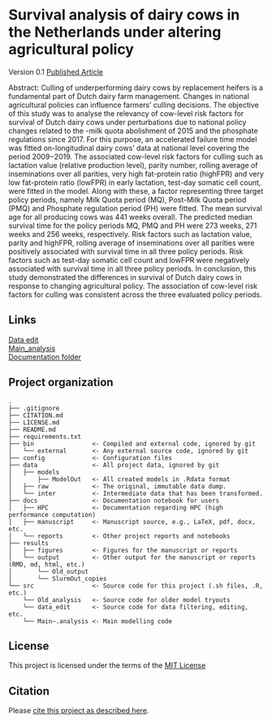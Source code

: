 # Survival analysis of dairy cows in the Netherlands under altering agricultural policy

Version 0.1
[Published Article](https://www.sciencedirect.com/science/article/pii/S0167587721001422)</br>

Abstract: Culling of underperforming dairy cows by replacement heifers is a fundamental part of Dutch dairy farm management. Changes in national agricultural policies can influence farmers’ culling decisions. The objective of this study was to analyse the relevancy of cow-level risk factors for survival of Dutch dairy cows under perturbations due to national policy changes related to the -milk quota abolishment of 2015 and the phosphate regulations since 2017. For this purpose, an accelerated failure time model was fitted on-longitudinal dairy cows’ data at national level covering the period 2009−2019. The associated cow-level risk factors for culling such as lactation value (relative production level), parity number, rolling average of inseminations over all parities, very high fat-protein ratio (highFPR) and very low fat-protein ratio (lowFPR) in early lactation, test-day somatic cell count, were fitted in the model. Along with these, a factor representing three target policy periods, namely Milk Quota period (MQ), Post-Milk Quota period (PMQ) and Phosphate regulation period (PH) were fitted. The mean survival age for all producing cows was 441 weeks overall. The predicted median survival time for the policy periods MQ, PMQ and PH were 273 weeks, 271 weeks and 256 weeks, respectively. Risk factors such as lactation value, parity and highFPR, rolling average of inseminations over all parities were positively associated with survival time in all three policy periods. Risk factors such as test-day somatic cell count and lowFPR were negatively associated with survival time in all three policy periods. In conclusion, this study demonstrated the differences in survival of Dutch dairy cows in response to changing agricultural policy. The association of cow-level risk factors for culling was consistent across the three evaluated policy periods.


## Links

[Data edit](/src/data-edit.html) <br/>
[Main_analysis](/results/output/Main_analysis.md) <br/>
[Documentation folder](/docs/) <br/>

## Project organization

```
.
├── .gitignore
├── CITATION.md
├── LICENSE.md
├── README.md
├── requirements.txt
├── bin                <- Compiled and external code, ignored by git 
│   └── external       <- Any external source code, ignored by git 
├── config             <- Configuration files 
├── data               <- All project data, ignored by git
│   ├── models
│       ├── ModelOut   <- All created models in .Rdata format
│   ├── raw            <- The original, immutable data dump. 
│   └── inter          <- Intermediate data that has been transformed. 
├── docs               <- Documentation notebook for users 
│   ├── HPC            <- Documentation regarding HPC (high performance computation)
│   ├── manuscript     <- Manuscript source, e.g., LaTeX, pdf, docx, etc. 
│   └── reports        <- Other project reports and notebooks
├── results
│   ├── figures        <- Figures for the manuscript or reports 
│   └── output         <- Other output for the manuscript or reports (RMD, md, html, etc.)
│       └── Old_output
│       └── SlurmOut_copies
└── src                <- Source code for this project (.sh files, .R, etc.) 
    └── Old_analysis   <- Source code for older model tryouts
    └── data_edit      <- Source code for data filtering, editing, etc.
    └── Main~.analysis <- Main modelling code

```


## License

This project is licensed under the terms of the [MIT License](/LICENSE.md)

## Citation

Please [cite this project as described here](/CITATION.md).
